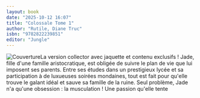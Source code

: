 ```yaml
---
layout: book
date: "2025-10-12 16:07"
title: "Colossale Tome 1"
author: "Rutile, Diane Truc"
isbn: "9782822239851"
editor: "Jungle"
---
```

![Couverture](/img/9782822239851.jpeg)La version collector avec jaquette et contenu exclusifs !
Jade, fille d'une famille aristocratique, est obligée de suivre le plan de vie que lui imposent ses parents. Entre ses études dans un prestigieux lycée et sa participation à de luxueuses soirées mondaines, tout est fait pour qu'elle trouve le galant idéal et sauve sa famille de la ruine. Seul problème, Jade n'a qu'une obsession : la musculation ! Une passion qu'elle tente